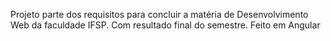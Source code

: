 Projeto parte dos requisitos para concluir a matéria de Desenvolvimento Web da faculdade IFSP. Com resultado final do semestre. Feito em Angular
